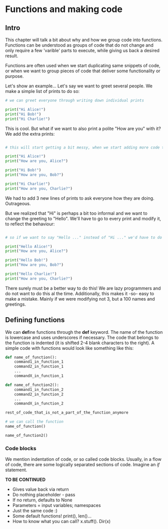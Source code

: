 # Functions and making code

## Intro
This chapter will talk a bit about why and how we group code into functions. Functions can be understood as groups of code that do not change and only require a few 'varible' parts to execute, while giving us back a desired result.

Functions are often used when we start duplicating same snippets of code, or when we want to group pieces of code that deliver some functionality or purpose.

Let's show an example...
Let's say we want to greet several people. We make a simple list of prints to do so:

```python
# we can greet everyone through writing down individual prints

print("Hi Alice!")
print("Hi Bob!")
print("Hi Charlie!")
```
This is cool. But what if we want to also print a polite "How are you" with it? We add the extra prints:

```python

# this will start getting a bit messy, when we start adding more code that uses the same names... e.g.

print("Hi Alice!")
print("How are you, Alice?")

print("Hi Bob!")
print("How are you, Bob?")

print("Hi Charlie!")
print("How are you, Charlie?")
```

We had to add 3 new lines of prints to ask everyone how they are doing. Outrageous.

But we realized that "Hi" is perhaps a bit too informal and we want to change the greeting to "Hello". We'll have to go to every print and modify it, to reflect the behaviour:

```python

# so if we want to say "Hello ..." instead of "Hi ..." we'd have to do something like..

print("Hello Alice!")
print("How are you, Alice?")

print("Hello Bob!")
print("How are you, Bob?")

print("Hello Charlie!")
print("How are you, Charlie?")
```

There surely must be a better way to do this! We are lazy programmers and do not want to do this al the time. Additionally, this makes it -so- easy to make a mistake. Mainly if we were modifying not 3, but a 100 names and greetings.

## Defining functions

We can **def**ine functions through the **def** keyword. The name of the function is lowercase and uses underscores if necessary. The code that belongs to the function is indented (it is shifted 2-4 blank characters to the right). A simple code with functions would look like something like this:

```python
def name_of_function():
    command1_in_function_1
    command2_in_function_1
    ...
    commandX_in_function_1

def name_of_function2():
    command1_in_function_2
    command2_in_function_2
    ...
    commandX_in_function_2

rest_of_code_that_is_not_a_part_of_the_function_anymore

# we can call the function
name_of_function()

name_of_function2()
```

### Code blocks

We mention indentation of code, or so called code blocks. Usually, in a flow of code, there are some logically separated sections of code. Imagine an *if* statement.

**TO BE CONTINUED**


- Gives value back via return
- Do nothing placeholder - pass
- If no return, defaults to None
- Parameters = input variables; namespaces
- Just the same code :)
- Some default functions! print(), len()...
- How to know what you can call? x.stuff(). Dir(x)
